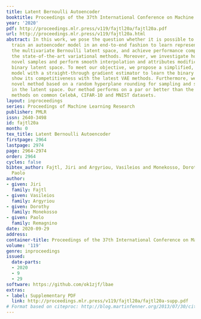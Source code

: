 ```yaml
---
title: Latent Bernoulli Autoencoder
booktitle: Proceedings of the 37th International Conference on Machine Learning
year: '2020'
pdf: http://proceedings.mlr.press/v119/fajtl20a/fajtl20a.pdf
url: http://proceedings.mlr.press/v119/fajtl20a.html
abstract: In this work, we pose the question whether it is possible to design and
  train an autoencoder model in an end-to-end fashion to learn representations in
  the multivariate Bernoulli latent space, and achieve performance comparable with
  the state-of-the-art variational methods. Moreover, we investigate how to generate
  novel samples and perform smooth interpolation and attributes modification in the
  binary latent space. To meet our objective, we propose a simplified, deterministic
  model with a straight-through gradient estimator to learn the binary latents and
  show its competitiveness with the latest VAE methods. Furthermore, we propose a
  novel method based on a random hyperplane rounding for sampling and smooth interpolation
  in the latent space. Our method performs on a par or better than the current state-of-the-art
  methods on common CelebA, CIFAR-10 and MNIST datasets.
layout: inproceedings
series: Proceedings of Machine Learning Research
publisher: PMLR
issn: 2640-3498
id: fajtl20a
month: 0
tex_title: Latent Bernoulli Autoencoder
firstpage: 2964
lastpage: 2974
page: 2964-2974
order: 2964
cycles: false
bibtex_author: Fajtl, Jiri and Argyriou, Vasileios and Monekosso, Dorothy and Remagnino,
  Paolo
author:
- given: Jiri
  family: Fajtl
- given: Vasileios
  family: Argyriou
- given: Dorothy
  family: Monekosso
- given: Paolo
  family: Remagnino
date: 2020-09-29
address: 
container-title: Proceedings of the 37th International Conference on Machine Learning
volume: '119'
genre: inproceedings
issued:
  date-parts:
  - 2020
  - 9
  - 29
software: https://github.com/ok1zjf/lbae
extras:
- label: Supplementary PDF
  link: http://proceedings.mlr.press/v119/fajtl20a/fajtl20a-supp.pdf
# Format based on citeproc: http://blog.martinfenner.org/2013/07/30/citeproc-yaml-for-bibliographies/
---
```

